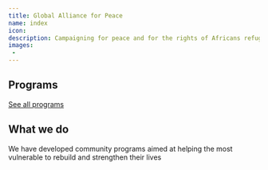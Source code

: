 ```yaml
---
title: Global Alliance for Peace
name: index
icon: 
description: Campaigning for peace and for the rights of Africans refugees affected by war.
images: 
 -
---
```


<section>

## Programs

<programs></programs>

[See all programs](/programs)

</section>
<section class="flex items-center">
<div class="w-1/3 pr-16">

## What we do
We have developed community programs aimed at helping the most vulnerable to rebuild and strengthen their lives

</div>

<what-we-do></what-we-do>

</section>
